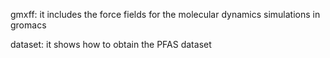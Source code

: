 gmxff: it includes the force fields for the molecular dynamics simulations in gromacs

dataset: it shows how to obtain the PFAS dataset

